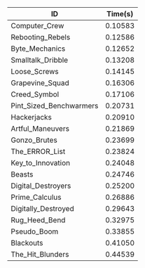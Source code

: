 |ID|Time(s)|
|-|-|
|Computer_Crew|0.10583|
|Rebooting_Rebels|0.12586|
|Byte_Mechanics|0.12652|
|Smalltalk_Dribble|0.13208|
|Loose_Screws|0.14145|
|Grapevine_Squad|0.16306|
|Creed_Symbol|0.17106|
|Pint_Sized_Benchwarmers|0.20731|
|Hackerjacks|0.20910|
|Artful_Maneuvers|0.21869|
|Gonzo_Brutes|0.23699|
|The_ERROR_List|0.23824|
|Key_to_Innovation|0.24048|
|Beasts|0.24746|
|Digital_Destroyers|0.25200|
|Prime_Calculus|0.26886|
|Digitally_Destroyed|0.29643|
|Rug_Heed_Bend|0.32975|
|Pseudo_Boom|0.33855|
|Blackouts|0.41050|
|The_Hit_Blunders|0.44539|

